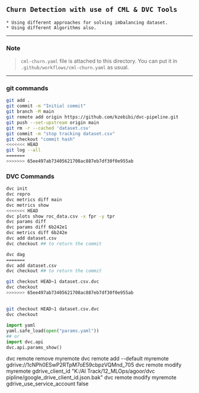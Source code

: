 ## `Churn Detection with use of CML & DVC Tools `
    * Using different approaches for solving imbalancing dataset.
    * Using different Algorithms also.
-------------------
### Note
> `cml-churn.yaml` file is attached to this directory. You can put it in `.github/workflows/cml-churn.yaml` as usual.
------------------------
### git commands
```bash
git add .
git commit -m "Initial commit"
git branch -M main
git remote add origin https://github.com/kzebibi/dvc-pipeline.git
git push --set-upstream origin main
git rm -r --cached 'dataset.csv'
git commit -m "stop tracking dataset.csv"
git checkout "commit hash"
<<<<<<< HEAD
git log --all
=======
>>>>>>> 65ee497ab73405621708ac887eb7df30f0e955ab
```
### DVC Commands

```bash
dvc init
dvc repro
dvc metrics diff main
dvc metrics show
<<<<<<< HEAD
dvc plots show roc_data.csv -x fpr -y tpr
dvc params diff 
dvc params diff 6b242e1
dvc metrics diff 6b242e
dvc add dataset.csv
dvc checkout ## to return the commit 

dvc dag
=======
dvc add dataset.csv
dvc checkout ## to return the commit 
```

```bash
git checkout HEAD~1 dataset.csv.dvc
dvc checkout
>>>>>>> 65ee497ab73405621708ac887eb7df30f0e955ab
```
## 
```bash
git checkout HEAD~1 dataset.csv.dvc
dvc checkout

```

```python
import yaml
yaml.safe_load(open("params.yaml"))
## or 
import dvc.api
dvc.api.params_show()

```


dvc remote remove myremote
dvc remote add --default myremote gdrive://1cNPh0ESwP2RTpM7oE59cbpzVQMnd_705
dvc remote modify myremote gdrive_client_id "K:/AI Track/12_MLOps/agoor/dvc pipline/google_drive_client_id.json.bak"
dvc remote modify myremote gdrive_use_service_account false